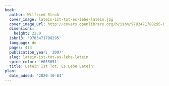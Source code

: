 ```yaml
---
book:
  author: Wilfried Stroh
  cover_image: latein-ist-tot-es-lebe-latein.jpg
  cover_image_url: http://covers.openlibrary.org/b/isbn/9783471788295-L.jpg
  dimensions:
    height: 22.0
  isbn13: '9783471788295'
  language: de
  pages: 414
  publication_year: '2007'
  slug: latein-ist-tot-es-lebe-latein
  spine_color: '#655051'
  title: Latein Ist Tot, Es Lebe Latein!
plan:
  date_added: '2020-10-04'
---
```

